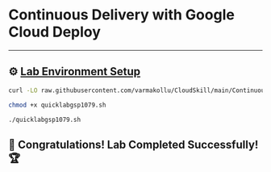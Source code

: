 # Continuous Delivery with Google Cloud Deploy

---

## ⚙️ <ins>Lab Environment Setup</ins>


```bash
curl -LO raw.githubusercontent.com/varmakollu/CloudSkill/main/Continuous%20Delivery%20with%20Google%20Cloud%20Deploy/quicklabgsp1079.sh

chmod +x quicklabgsp1079.sh

./quicklabgsp1079.sh

```


## 🎉 **Congratulations! Lab Completed Successfully!** 🏆  
